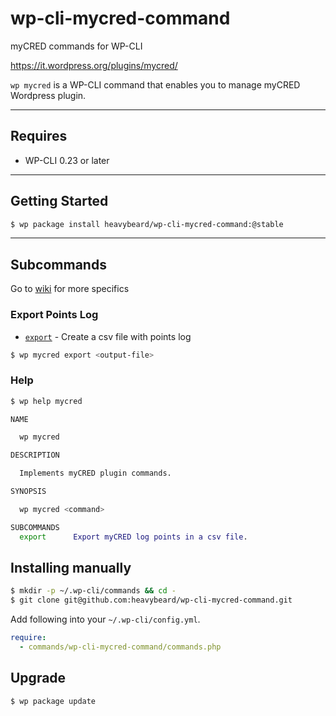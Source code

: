 # wp-cli-mycred-command

myCRED commands for WP-CLI

https://it.wordpress.org/plugins/mycred/

`wp mycred` is a WP-CLI command that enables you to manage myCRED Wordpress plugin.

---

## Requires

* WP-CLI 0.23 or later

---

## Getting Started

```bash
$ wp package install heavybeard/wp-cli-mycred-command:@stable
```

---


## Subcommands

Go to [wiki](https://github.com/heavybeard/wp-cli-mycred-command/wiki) for more specifics

### Export Points Log

* [`export`](https://github.com/heavybeard/wp-cli-mycred-command/wiki/export) - Create a csv file with points log

```bash
$ wp mycred export <output-file>
```

### Help

```bash
$ wp help mycred

NAME

  wp mycred

DESCRIPTION

  Implements myCRED plugin commands.

SYNOPSIS

  wp mycred <command>

SUBCOMMANDS
  export      Export myCRED log points in a csv file.
```

## Installing manually

```bash
$ mkdir -p ~/.wp-cli/commands && cd -
$ git clone git@github.com:heavybeard/wp-cli-mycred-command.git
```

Add following into your `~/.wp-cli/config.yml`.

```yaml
require:
  - commands/wp-cli-mycred-command/commands.php
```

## Upgrade

```
$ wp package update
```
